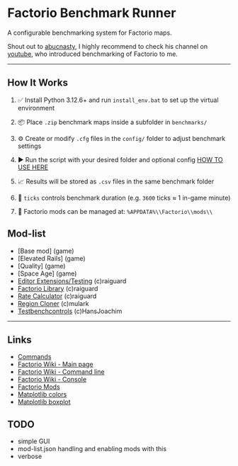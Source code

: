 # Factorio Benchmark Runner

A configurable benchmarking system for Factorio maps.

Shout out to [abucnasty](https://github.com/abucnasty), I highly recommend to check his channel on [youtube](https://www.youtube.com/@abucnasty), who introduced benchmarking of Factorio to me.

---

## How It Works

1. ✅ Install Python 3.12.6+ and run `install_env.bat` to set up the virtual environment  
2. 📦 Place `.zip` benchmark maps inside a subfolder in `benchmarks/`  
3. ⚙️ Create or modify `.cfg` files in the `config/` folder to adjust benchmark settings  
4. ▶️ Run the script with your desired folder and optional config [HOW TO USE HERE](https://github.com/fajkoson/bp-factorio/blob/main/docs/usage.md)  
5. 📈 Results will be stored as `.csv` files in the same benchmark folder

6. 🔧 `ticks` controls benchmark duration (e.g. `3600` ticks ≈ 1 in-game minute)  
7. 📁 Factorio mods can be managed at: `%APPDATA%\\Factorio\\mods\\`

## Mod-list

- [Base mod] (game)
- [Elevated Rails] (game)
- [Quality] (game)
- [Space Age] (game)
- [Editor Extensions/Testing](https://mods.factorio.com/mod/EditorExtensions) (c)raiguard
- [Factorio Library](https://mods.factorio.com/mod/flib) (c)raiguard
- [Rate Calculator](https://mods.factorio.com/mod/RateCalculator) (c)raiguard
- [Region Cloner](https://mods.factorio.com/mod/region-cloner) (c)mulark
- [Testbenchcontrols](https://mods.factorio.com/mod/Testbenchcontrols) (c)HansJoachim

---

## Links

- [Commands](https://github.com/fajkoson/bp-factorio/blob/main/docs/commands.md)
- [Factorio Wiki - Main page](https://wiki.factorio.com/Main_Page)
- [Factorio Wiki - Command line](https://wiki.factorio.com/Command_line_parameters)
- [Factorio Wiki - Console](https://wiki.factorio.com/Console)
- [Factorio Mods](https://mods.factorio.com/)
- [Matplotlib colors](https://matplotlib.org/stable/gallery/color/named_colors.html)
- [Matplotlib boxplot](https://matplotlib.org/stable/api/_as_gen/matplotlib.pyplot.boxplot.html)

## TODO

- simple GUI
- mod-list.json handling and enabling mods with this
- verbose
  